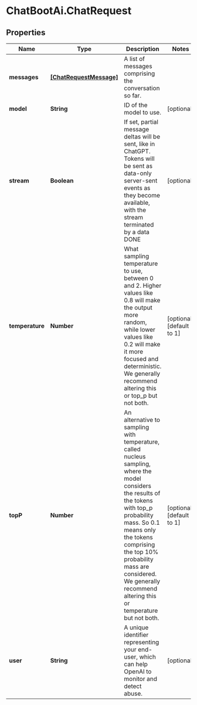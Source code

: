 # ChatBootAi.ChatRequest

## Properties

Name | Type | Description | Notes
------------ | ------------- | ------------- | -------------
**messages** | [**[ChatRequestMessage]**](ChatRequestMessage.md) | A list of messages comprising the conversation so far. | 
**model** | **String** | ID of the model to use. | [optional] 
**stream** | **Boolean** | If set, partial message deltas will be sent, like in ChatGPT. Tokens will be sent as data-only server-sent events as they become available, with the stream terminated by a data DONE | [optional] 
**temperature** | **Number** | What sampling temperature to use, between 0 and 2. Higher values like 0.8 will make the output more random, while lower values like 0.2 will make it more focused and deterministic.  We generally recommend altering this or top_p but not both. | [optional] [default to 1]
**topP** | **Number** | An alternative to sampling with temperature, called nucleus sampling, where the model considers the results of the tokens with top_p probability mass. So 0.1 means only the tokens comprising the top 10% probability mass are considered.  We generally recommend altering this or temperature but not both. | [optional] [default to 1]
**user** | **String** | A unique identifier representing your end-user, which can help OpenAI to monitor and detect abuse. | [optional] 


